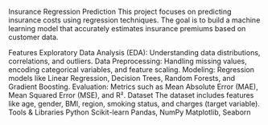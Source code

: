 Insurance Regression Prediction
This project focuses on predicting insurance costs using regression techniques. The goal is to build a machine learning model that accurately estimates insurance premiums based on customer data.

Features
Exploratory Data Analysis (EDA): Understanding data distributions, correlations, and outliers.
Data Preprocessing: Handling missing values, encoding categorical variables, and feature scaling.
Modeling: Regression models like Linear Regression, Decision Trees, Random Forests, and Gradient Boosting.
Evaluation: Metrics such as Mean Absolute Error (MAE), Mean Squared Error (MSE), and R².
Dataset
The dataset includes features like age, gender, BMI, region, smoking status, and charges (target variable).
Tools & Libraries
Python
Scikit-learn
Pandas, NumPy
Matplotlib, Seaborn
